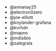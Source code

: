 * @annanay25
* @electron0zero
* @joe-elliott
* @knylander-grafana
* @kvrhdn
* @mapno
* @mdisibio
* @zalegrala